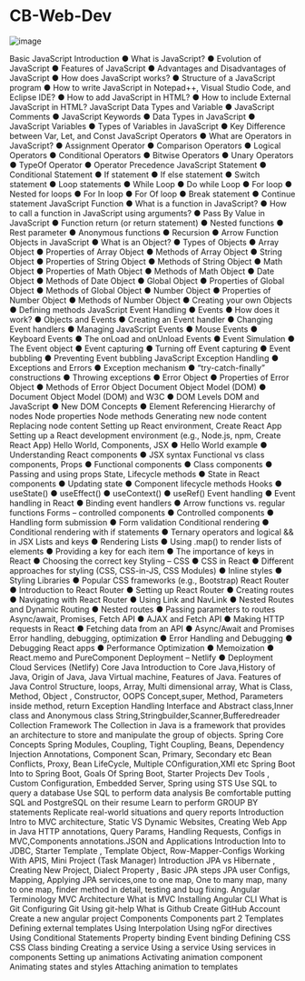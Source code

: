# CB-Web-Dev

![image](https://github.com/user-attachments/assets/ef32ca84-bc9d-4e1e-9aa5-c7ad362cf04c)

Basic JavaScript Introduction
● What is JavaScript? ● Evolution of JavaScript ● Features of JavaScript ● Advantages and Disadvantages of JavaScript ● How does JavaScript works? ● Structure of a JavaScript program ● How to write JavaScript in Notepad++, Visual Studio Code, and Eclipse IDE? ● How to add JavaScript in HTML? ● How to include External JavaScript in HTML?
JavaScript Data Types and Variable
● JavaScript Comments ● JavaScript Keywords ● Data Types in JavaScript ● JavaScript Variables ● Types of Variables in JavaScript ● Key Difference between Var, Let, and Const
JavaScript Operators
● What are Operators in JavaScript? ● Assignment Operator ● Comparison Operators ● Logical Operators ● Conditional Operators ● Bitwise Operators ● Unary Operators ● TypeOf Operator ● Operator Precedence
JavaScript Statement
● Conditional Statement ● If statement ● If else statement ● Switch statement ● Loop statements ● While Loop ● Do while Loop ● For loop ● Nested for loops ● For In loop ● For Of loop ● Break statement ● Continue statement
JavaScript Function
● What is a function in JavaScript? ● How to call a function in JavaScript using arguments? ● Pass By Value in JavaScript ● Function return (or return statement) ● Nested functions ● Rest parameter ● Anonymous functions ● Recursion ● Arrow Function
Objects in JavaScript
● What is an Object? ● Types of Objects ● Array Object ● Properties of Array Object ● Methods of Array Object ● String Object ● Properties of String Object ● Methods of String Object ● Math Object ● Properties of Math Object ● Methods of Math Object ● Date Object ● Methods of Date Object ● Global Object ● Properties of Global Object ● Methods of Global Object ● Number Object ● Properties of Number Object ● Methods of Number Object ● Creating your own Objects ● Defining methods
JavaScript Event Handling
● Events ● How does it work? ● Objects and Events ● Creating an Event handler ● Changing Event handlers ● Managing JavaScript Events ● Mouse Events ● Keyboard Events ● The onLoad and onUnload Events ● Event Simulation ● The Event object ● Event capturing ● Turning off Event capturing ● Event bubbling ● Preventing Event bubbling
JavaScript Exception Handling
● Exceptions and Errors ● Exception mechanism ● “try-catch-finally” constructions ● Throwing exceptions ● Error Object ● Properties of Error Object ● Methods of Error Object
Document Object Model (DOM)
● Document Object Model (DOM) and W3C ● DOM Levels DOM and JavaScript ● New DOM Concepts ● Element Referencing Hierarchy of nodes Node properties Node methods Generating new node content Replacing node content
Setting up React environment, Create React App
Setting up a React development environment (e.g., Node.js, npm, Create React App)
Hello World, Components, JSX
● Hello World example ● Understanding React components ● JSX syntax
Functional vs class components, Props
● Functional components ● Class components ● Passing and using props
State, Lifecycle methods
● State in React components ● Updating state ● Component lifecycle methods
Hooks
● useState() ● useEffect() ● useContext() ● useRef()
Event handling
● Event handling in React ● Binding event handlers ● Arrow functions vs. regular functions
Forms – controlled components
● Controlled components ● Handling form submission ● Form validation
Conditional rendering
● Conditional rendering with if statements ● Ternary operators and logical && in JSX
Lists and keys
● Rendering Lists ● Using .map() to render lists of elements ● Providing a key for each item ● The importance of keys in React ● Choosing the correct key
Styling – CSS
● CSS in React ● Different approaches for styling (CSS, CSS-in-JS, CSS Modules) ● Inline styles ● Styling Libraries ● Popular CSS frameworks (e.g., Bootstrap)
React Router
● Introduction to React Router ● Setting up React Router ● Creating routes ● Navigating with React Router ● Using Link and NavLink ● Nested Routes and Dynamic Routing ● Nested routes ● Passing parameters to routes
Async/await, Promises, Fetch API ● AJAX and Fetch API ● Making HTTP requests in React ● Fetching data from an API ● Async/Await and Promises
Error handling, debugging, optimization
● Error Handling and Debugging ● Debugging React apps ● Performance Optimization ● Memoization ● React.memo and PureComponent
Deployment – Netlify
● Deployment Cloud Services (Netlify)
Core Java
Introduction to Core Java,History of Java, Origin of Java, Java Virtual machine, Features of Java.
Features of Java
Control Structure, loops, Array, Multi dimensional array, What is Class, Method, Object , Constructor, OOPS Concept,super, Method, Parameters inside method, return
Exception Handling
Interface and Abstract class,Inner class and Anonymous class String,Stringbuilder,Scanner,Bufferedreader
Collection Framework
The Collection in Java is a framework that provides an architecture to store and manipulate the group of objects.
Spring Core Concepts
Spring Modules, Coupling, Tight Coupling, Beans, Dependency Injection Annotations, Component Scan, Primary, Secondary etc Bean Conflicts, Proxy, Bean LifeCycle, Multiple COnfiguration,XMl etc
Spring Boot
Into to Spring Boot, Goals Of Spring Boot, Starter Projects Dev Tools , Custom Configuration, Embedded Server, Spring using STS
Use SQL to query a database
Use SQL to perform data analysis
Be comfortable putting SQL and PostgreSQL on their resume
Learn to perform GROUP BY statements
Replicate real-world situations and query reports
Introduction
Intro to MVC architecture, Static VS Dynamic Websites, Creating Web App in Java HTTP annotations, Query Params, Handling Requests, Configs in MVC,Components annotations.JSON and Applications
Introduction
Into to JDBC, Starter Template , Template Object, Row-Mapper-Configs Working With APIS, Mini Project (Task Manager)
Introduction
JPA vs Hibernate , Creating New Project, Dialect Property , Basic JPA steps JPA user Configs, Mapping, Applying JPA services,one to one map, One to many map, many to one map, finder method in detail, testing and bug fixing.
Angular Terminology
MVC Architecture
What is MVC
Installing Angular CLI
What is Git
Configuring Git
Using git-help
What is Github
Create GitHub Account
Create a new angular project
Components
Components part 2
Templates
Defining external templates
Using Interpolation
Using ngFor directives
Using Conditional Statements
Property binding
Event binding
Defining CSS
CSS Class binding
Creating a service
Using a service
Using services in components
Setting up animations
Activating animation component
Animating states and styles
Attaching animation to templates
